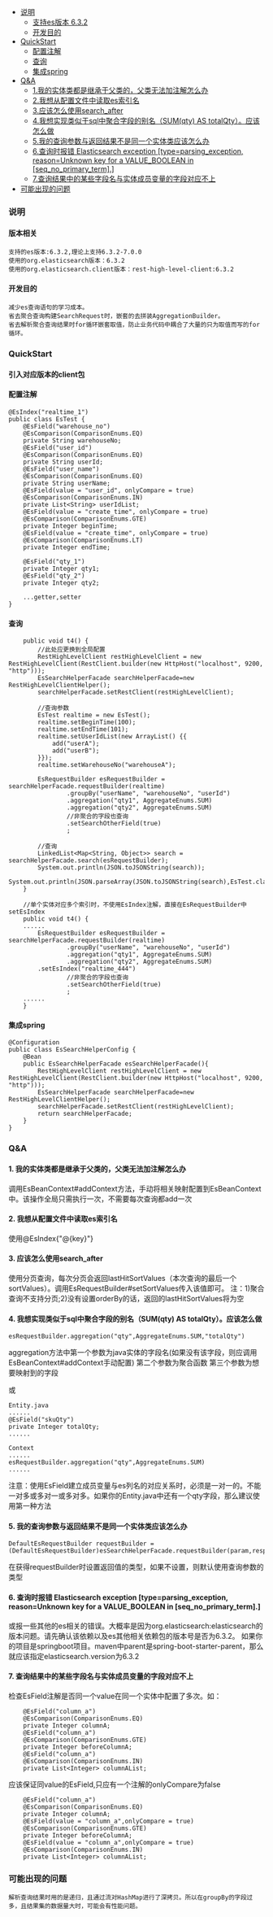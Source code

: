 * [说明](#说明)
  * [支持es版本 6\.3\.2](#支持es版本-632)
  * [开发目的](#开发目的)
* [QuickStart](#quickstart)
  * [配置注解](#配置注解)
  * [查询](#查询)
  * [集成spring](#集成spring)
* [Q&amp;A](#qa)
  * [1.我的实体类都是继承于父类的，父类无法加注解怎么办](#1我的实体类都是继承于父类的父类无法加注解怎么办)
  * [2.我想从配置文件中读取es索引名](#2我想从配置文件中读取es索引名)
  * [3.应该怎么使用search\_after](#3应该怎么使用search_after)
  * [4.我想实现类似于sql中聚合字段的别名（SUM(qty) AS totalQty）。应该怎么做](#4我想实现类似于sql中聚合字段的别名sumqty-as-totalqty应该怎么做)
  * [5.我的查询参数与返回结果不是同一个实体类应该怎么办](#5我的查询参数与返回结果不是同一个实体类应该怎么办)
  * [6.查询时报错 Elasticsearch exception [type=parsing\_exception, reason=Unknown key for a VALUE\_BOOLEAN in [seq\_no\_primary\_term]\.]](#6查询时报错-elasticsearch-exception-typeparsing_exception-reasonunknown-key-for-a-value_boolean-in-seq_no_primary_term)
  * [7.查询结果中的某些字段名与实体成员变量的字段对应不上](#7查询结果中的某些字段名与实体成员变量的字段对应不上)
* [可能出现的问题](#可能出现的问题)

### 说明
#### 版本相关
	支持的es版本:6.3.2,理论上支持6.3.2-7.0.0
	使用的org.elasticsearch版本：6.3.2
	使用的org.elasticsearch.client版本：rest-high-level-client:6.3.2
#### 开发目的
	减少es查询语句的学习成本。
	省去聚合查询构建SearchRequest时，嵌套的去拼装AggregationBuilder。
	省去解析聚合查询结果时for循环嵌套取值，防止业务代码中耦合了大量的只为取值而写的for循环。
### QuickStart
#### 引入对应版本的client包
#### 配置注解
```
@EsIndex("realtime_1")
public class EsTest {
    @EsField("warehouse_no")
    @EsComparison(ComparisonEnums.EQ)
    private String warehouseNo;
    @EsField("user_id")
    @EsComparison(ComparisonEnums.EQ)
    private String userId;
    @EsField("user_name")
    @EsComparison(ComparisonEnums.EQ)
    private String userName;
    @EsField(value = "user_id", onlyCompare = true)
    @EsComparison(ComparisonEnums.IN)
    private List<String> userIdList;
    @EsField(value = "create_time", onlyCompare = true)
    @EsComparison(ComparisonEnums.GTE)
    private Integer beginTime;
    @EsField(value = "create_time", onlyCompare = true)
    @EsComparison(ComparisonEnums.LT)
    private Integer endTime;

    @EsField("qty_1")
    private Integer qty1;
    @EsField("qty_2")
    private Integer qty2;

	...getter,setter
}
```
#### 查询
```
    public void t4() {
        //此处应更换到全局配置
        RestHighLevelClient restHighLevelClient = new RestHighLevelClient(RestClient.builder(new HttpHost("localhost", 9200, "http")));
        EsSearchHelperFacade searchHelperFacade=new RestHighLevelClientHelper();
        searchHelperFacade.setRestClient(restHighLevelClient);

        //查询参数
        EsTest realtime = new EsTest();
        realtime.setBeginTime(100);
        realtime.setEndTime(101);
        realtime.setUserIdList(new ArrayList() {{
            add("userA");
            add("userB");
        }});
        realtime.setWarehouseNo("warehouseA");

        EsRequestBuilder esRequestBuilder = searchHelperFacade.requestBuilder(realtime)
                .groupBy("userName", "warehouseNo", "userId")
                .aggregation("qty1", AggregateEnums.SUM)
                .aggregation("qty2", AggregateEnums.SUM)
                //非聚合的字段也查询
                .setSearchOtherField(true)
                ;

        //查询
        LinkedList<Map<String, Object>> search = searchHelperFacade.search(esRequestBuilder);
        System.out.println(JSON.toJSONString(search));
        System.out.println(JSON.parseArray(JSON.toJSONString(search),EsTest.class));
    }
    
    //单个实体对应多个索引时，不使用EsIndex注解，直接在EsRequestBuilder中setEsIndex
    public void t4() {
	......
        EsRequestBuilder esRequestBuilder = searchHelperFacade.requestBuilder(realtime)
                .groupBy("userName", "warehouseNo", "userId")
                .aggregation("qty1", AggregateEnums.SUM)
                .aggregation("qty2", AggregateEnums.SUM)
		.setEsIndex("realtime_444")
                //非聚合的字段也查询
                .setSearchOtherField(true)
                ;
	......
    }
```
#### 集成spring
```
@Configuration
public class EsSearchHelperConfig {
    @Bean
    public EsSearchHelperFacade esSearchHelperFacade(){
        RestHighLevelClient restHighLevelClient = new RestHighLevelClient(RestClient.builder(new HttpHost("localhost", 9200, "http")));
        EsSearchHelperFacade searchHelperFacade=new RestHighLevelClientHelper();
        searchHelperFacade.setRestClient(restHighLevelClient);
        return searchHelperFacade;
    }
}
```
### Q&A
#### 1.	我的实体类都是继承于父类的，父类无法加注解怎么办
调用EsBeanContext#addContext方法，手动将相关映射配置到EsBeanContext中。该操作全局只需执行一次，不需要每次查询都add一次

#### 2.	我想从配置文件中读取es索引名
使用@EsIndex{"@{key}"}

#### 3.	应该怎么使用search_after

使用分页查询，每次分页会返回lastHitSortValues（本次查询的最后一个sortValues）。调用EsRequestBuilder#setSortValues传入该值即可。
注：1)聚合查询不支持分页;2)没有设置orderBy的话，返回的lastHitSortValues将为空

#### 4.	我想实现类似于sql中聚合字段的别名（SUM(qty) AS totalQty）。应该怎么做
```
esRequestBuilder.aggregation("qty",AggregateEnums.SUM,"totalQty")
```
aggregation方法中第一个参数为java实体的字段名(如果没有该字段，则应调用EsBeanContext#addContext手动配置)
第二个参数为聚合函数
第三个参数为想要映射到的字段

或
```
Entity.java
......
@EsField("skuQty")
private Integer totalQty;
......

Context
......
esRequestBuilder.aggregation("qty",AggregateEnums.SUM)
......
```
注意：使用EsField建立成员变量与es列名的对应关系时，必须是一对一的。不能一对多或多对一或多对多。如果你的Entity.java中还有一个qty字段，那么建议使用第一种方法

#### 5.	我的查询参数与返回结果不是同一个实体类应该怎么办
```
DefaultEsRequestBuilder requestBuilder = (DefaultEsRequestBuilder)esSearchHelperFacade.requestBuilder(param,responseClass);
```
在获得requestBuilder时设置返回值的类型，如果不设置，则默认使用查询参数的类型

#### 6.	查询时报错 Elasticsearch exception [type=parsing_exception, reason=Unknown key for a VALUE_BOOLEAN in [seq_no_primary_term].]
或报一些其他的es相关的错误。大概率是因为org.elasticsearch:elasticsearch的版本问题。请先确认该依赖以及es其他相关依赖包的版本号是否为6.3.2。
如果你的项目是springboot项目。maven中parent是spring-boot-starter-parent，那么就应该指定elasticsearch.version为6.3.2

#### 7.	查询结果中的某些字段名与实体成员变量的字段对应不上
检查EsField注解是否同一个value在同一个实体中配置了多次。如：
```
    @EsField("column_a")
    @EsComparison(ComparisonEnums.EQ)
    private Integer columnA;
    @EsField("column_a")
    @EsComparison(ComparisonEnums.GTE)
    private Integer beforeColumnA;
    @EsField("column_a")
    @EsComparison(ComparisonEnums.IN)
    private List<Integer> columnAList;
```
应该保证同value的EsField,只应有一个注解的onlyCompare为false
```
    @EsField("column_a")
    @EsComparison(ComparisonEnums.EQ)
    private Integer columnA;
    @EsField(value = "column_a",onlyCompare = true)
    @EsComparison(ComparisonEnums.GTE)
    private Integer beforeColumnA;
    @EsField(value = "column_a",onlyCompare = true)
    @EsComparison(ComparisonEnums.IN)
    private List<Integer> columnAList;
```

### 可能出现的问题
	解析查询结果时用的是递归，且通过流对HashMap进行了深拷贝。所以在groupBy的字段过多，且结果集的数据量大时，可能会有性能问题。
